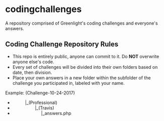 # codingchallenges
A repository comprised of Greenlight's coding challenges and everyone's answers.

## Coding Challenge Repository Rules

* This repo is entirely public, anyone can commit to it. Do **NOT** overwrite anyone else's code.
* Every set of challenges will be divided into their own folders based on date, then division.
* Place your own answers in a new folder within the subfolder of the challenge you participated in, labeled with your name.

Example: (Challenge-10-24-2017)
- &nbsp;&nbsp;&nbsp;&nbsp;&nbsp;&nbsp;&nbsp;&nbsp;&nbsp;&nbsp;|_(Professional)
- &nbsp;&nbsp;&nbsp;&nbsp;&nbsp;&nbsp;&nbsp;&nbsp;&nbsp;&nbsp;&nbsp;&nbsp;&nbsp;&nbsp;&nbsp;&nbsp;&nbsp;&nbsp;|_(Travis)
- &nbsp;&nbsp;&nbsp;&nbsp;&nbsp;&nbsp;&nbsp;&nbsp;&nbsp;&nbsp;&nbsp;&nbsp;&nbsp;&nbsp;&nbsp;&nbsp;&nbsp;&nbsp;&nbsp;&nbsp;&nbsp;&nbsp;&nbsp;|_answers.php